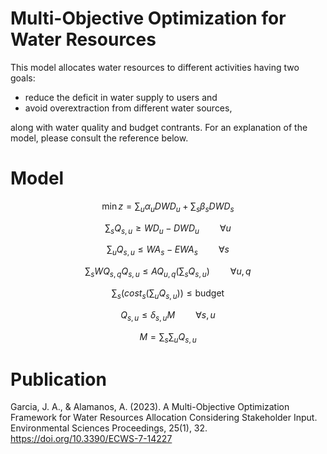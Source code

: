 # Multi-Objective Optimization for Water Resources #

This model allocates water resources to different activities having two goals: 
* reduce the deficit in water supply to users and
* avoid overextraction from different water sources,

along with water quality and budget contrants. For an explanation of the model, please consult the reference below.

# Model #

$$\min z = \sum_{u} \alpha_{u} DWD_{u} + \sum_{s} \beta_{s} DWD_{s}$$

$$\sum_{s} Q_{s,u} \geq WD_{u} - DWD_{u}\quad\quad \forall u$$

$$\sum_{u} Q_{s,u} \leq WA_{s} - EWA_{s}\quad\quad \forall s$$

$$\sum_{s} WQ_{s,q} Q_{s,u} \leq AQ_{u,q} \Big( \sum_{s} Q_{s,u} \Big)\quad\quad \forall u,q$$

$$\sum_{s} \Bigg( cost_{s} \Big( \sum_{u} Q_{s,u} \Big) \Bigg) \leq \text{budget}$$

$$ Q_{s,u} \leq \delta_{s,u} M\quad\quad \forall s,u$$

$$M = \sum_{s} \sum_{u} Q_{s,u}$$

# Publication #
Garcia, J. A., & Alamanos, A. (2023). A Multi-Objective Optimization Framework for Water Resources Allocation Considering Stakeholder Input. Environmental Sciences Proceedings, 25(1), 32. https://doi.org/10.3390/ECWS-7-14227
